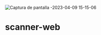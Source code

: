 ![Captura de pantalla -2023-04-09 15-15-06](https://user-images.githubusercontent.com/94316140/230769348-11df739f-64e2-4749-ac99-1f45e2e5f654.png)
# scanner-web
